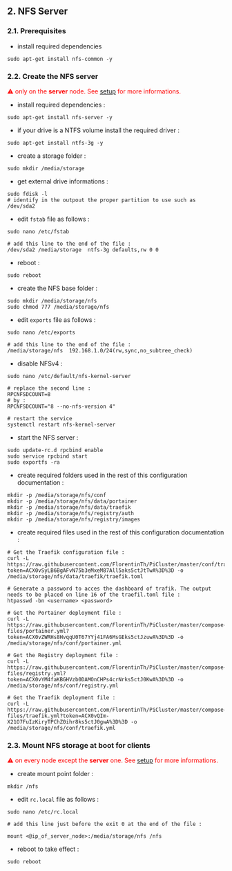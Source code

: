 ## 2. NFS Server

### 2.1. Prerequisites

* install required dependencies 
```
sudo apt-get install nfs-common -y
```

### 2.2. Create the NFS server

<span style="color:red">⚠ only on the </span> **<span style="color:red">server</span>**<span style="color:red"> node. See [setup](https://github.com/FlorentinTh/PiCluster#setup) for more informations.</span>

* install required dependencies :
```
sudo apt-get install nfs-server -y
```

* if your drive is a NTFS volume install the required driver :
```
sudo apt-get install ntfs-3g -y
```

* create a storage folder :
```
sudo mkdir /media/storage
```

* get external drive informations :
```
sudo fdisk -l
# identify in the outpout the proper partition to use such as /dev/sda2
```



* edit ```fstab``` file as follows :
```
sudo nano /etc/fstab

# add this line to the end of the file :
/dev/sda2 /media/storage  ntfs-3g defaults,rw 0 0
```

* reboot :
```
sudo reboot
```

* create the NFS base folder : 
```
sudo mkdir /media/storage/nfs
sudo chmod 777 /media/storage/nfs
```

* edit ```exports``` file as follows :
```
sudo nano /etc/exports

# add this line to the end of the file :
/media/storage/nfs  192.168.1.0/24(rw,sync,no_subtree_check)
```

* disable NFSv4 :
```
sudo nano /etc/default/nfs-kernel-server

# replace the second line : 
RPCNFSDCOUNT=8
# by : 
RPCNFSDCOUNT="8 --no-nfs-version 4"

# restart the service
systemctl restart nfs-kernel-server
```

* start the NFS server :
```
sudo update-rc.d rpcbind enable
sudo service rpcbind start
sudo exportfs -ra
```

* create required folders used in the rest of this configuration documentation : 
```
mkdir -p /media/storage/nfs/conf
mkdir -p /media/storage/nfs/data/portainer
mkdir -p /media/storage/nfs/data/traefik
mkdir -p /media/storage/nfs/registry/auth
mkdir -p /media/storage/nfs/registry/images
```

* create required files used in the rest of this configuration documentation :
```
# Get the Traefik configuration file :
curl -L https://raw.githubusercontent.com/FlorentinTh/PiCluster/master/conf/traefik/traefik.toml?token=ACX0vSyLB6BgAFvN75b3eMxeM87All5aks5ctJtTwA%3D%3D -o /media/storage/nfs/data/traefik/traefik.toml

# Generate a password to acces the dashboard of trafik. The output needs to be placed on line 16 of the traefil.toml file :
htpasswd -bn <username> <password>

# Get the Portainer deployment file :
curl -L https://raw.githubusercontent.com/FlorentinTh/PiCluster/master/compose-files/portainer.yml?token=ACX0vZWRHs8HvqqU0T67YYj41FA6MsGEks5ctJzuwA%3D%3D -o /media/storage/nfs/conf/portainer.yml

# Get the Registry deployment file :
curl -L https://raw.githubusercontent.com/FlorentinTh/PiCluster/master/compose-files/registry.yml?token=ACX0vYM4faKBGHVzb0DAMOnCHPs4crNrks5ctJ0KwA%3D%3D -o /media/storage/nfs/conf/registry.yml

# Get the Traefik deployment file :
curl -L https://raw.githubusercontent.com/FlorentinTh/PiCluster/master/compose-files/traefik.yml?token=ACX0vQIm-X21O7FuIzKiryTPChZ0ihr8ks5ctJ0gwA%3D%3D -o /media/storage/nfs/conf/traefik.yml
```

### 2.3. Mount NFS storage at boot for clients

<span style="color:red">⚠ on every node except the </span> **<span style="color:red">server</span>**<span style="color:red"> one. See [setup](https://github.com/FlorentinTh/PiCluster#setup) for more informations.</span>

* create mount point folder :
```
mkdir /nfs
```

* edit ```rc.local``` file as follows :
```
sudo nano /etc/rc.local

# add this line just before the exit 0 at the end of the file :

mount <@ip_of_server_node>:/media/storage/nfs /nfs
```

* reboot to take effect :
```
sudo reboot
```